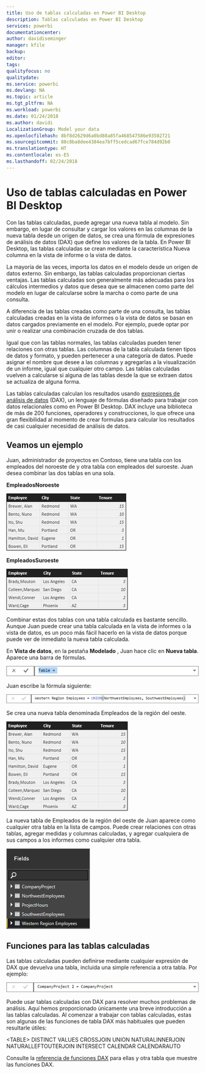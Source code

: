 ```yaml
---
title: Uso de tablas calculadas en Power BI Desktop
description: Tablas calculadas en Power BI Desktop
services: powerbi
documentationcenter: 
author: davidiseminger
manager: kfile
backup: 
editor: 
tags: 
qualityfocus: no
qualitydate: 
ms.service: powerbi
ms.devlang: NA
ms.topic: article
ms.tgt_pltfrm: NA
ms.workload: powerbi
ms.date: 01/24/2018
ms.author: davidi
LocalizationGroup: Model your data
ms.openlocfilehash: 8bf8d2629d6a0bd88a85fa468547586e93502721
ms.sourcegitcommit: 88c8ba8dee4384ea7bff5cedcad67fce784d92b0
ms.translationtype: HT
ms.contentlocale: es-ES
ms.lasthandoff: 02/24/2018
---
```

# <a name="using-calculated-tables-in-power-bi-desktop"></a>Uso de tablas calculadas en Power BI Desktop
Con las tablas calculadas, puede agregar una nueva tabla al modelo. Sin embargo, en lugar de consultar y cargar los valores en las columnas de la nueva tabla desde un origen de datos, se crea una fórmula de expresiones de análisis de datos (DAX) que define los valores de la tabla. En Power BI Desktop, las tablas calculadas se crean mediante la característica Nueva columna en la vista de informe o la vista de datos.

La mayoría de las veces, importa los datos en el modelo desde un origen de datos externo. Sin embargo, las tablas calculadas proporcionan ciertas ventajas. Las tablas calculadas son generalmente más adecuadas para los cálculos intermedios y datos que desea que se almacenen como parte del modelo en lugar de calcularse sobre la marcha o como parte de una consulta.

A diferencia de las tablas creadas como parte de una consulta, las tablas calculadas creadas en la vista de informes o la vista de datos se basan en datos cargados previamente en el modelo. Por ejemplo, puede optar por unir o realizar una combinación cruzada de dos tablas.

Igual que con las tablas normales, las tablas calculadas pueden tener relaciones con otras tablas. Las columnas de la tabla calculada tienen tipos de datos y formato, y pueden pertenecer a una categoría de datos. Puede asignar el nombre que desee a las columnas y agregarlas a la visualización de un informe, igual que cualquier otro campo.  Las tablas calculadas vuelven a calcularse si alguna de las tablas desde la que se extraen datos se actualiza de alguna forma.

Las tablas calculadas calculan los resultados usando [expresiones de análisis de datos](https://msdn.microsoft.com/library/gg413422.aspx) (DAX), un lenguaje de fórmulas diseñado para trabajar con datos relacionales como en Power BI Desktop. DAX incluye una biblioteca de más de 200 funciones, operadores y construcciones, lo que ofrece una gran flexibilidad al momento de crear formulas para calcular los resultados de casi cualquier necesidad de análisis de datos.

## <a name="lets-look-at-an-example"></a>Veamos un ejemplo
Juan, administrador de proyectos en Contoso, tiene una tabla con los empleados del noroeste de y otra tabla con empleados del suroeste. Juan desea combinar las dos tablas en una sola.

**EmpleadosNoroeste**

 ![](media/desktop-calculated-tables/calctables_nwempl.png)

**EmpleadosSuroeste**

 ![](media/desktop-calculated-tables/calctables_swempl.png)

Combinar estas dos tablas con una tabla calculada es bastante sencillo. Aunque Juan puede crear una tabla calculada en la vista de informes o la vista de datos, es un poco más fácil hacerlo en la vista de datos porque puede ver de inmediato la nueva tabla calculada.

En **Vista de datos**, en la pestaña **Modelado** , Juan hace clic en **Nueva tabla**. Aparece una barra de fórmulas.

 ![](media/desktop-calculated-tables/calctables_formulabarempty.png)

Juan escribe la fórmula siguiente:

 ![](media/desktop-calculated-tables/calctables_formulabarformula.png)

Se crea una nueva tabla denominada Empleados de la región del oeste.

 ![](media/desktop-calculated-tables/calctables_westregionempl.png)

La nueva tabla de Empleados de la región del oeste de Juan aparece como cualquier otra tabla en la lista de campos. Puede crear relaciones con otras tablas, agregar medidas y columnas calculadas, y agregar cualquiera de sus campos a los informes como cualquier otra tabla.

 ![](media/desktop-calculated-tables/calctables_fieldlist.png)

## <a name="functions-for-calculated-tables"></a>Funciones para las tablas calculadas
Las tablas calculadas pueden definirse mediante cualquier expresión de DAX que devuelva una tabla, incluida una simple referencia a otra tabla. Por ejemplo:

 ![](media/desktop-calculated-tables/calctables_formulabarsimpleformula.png)

Puede usar tablas calculadas con DAX para resolver muchos problemas de análisis. Aquí hemos proporcionado únicamente una breve introducción a las tablas calculadas. Al comenzar a trabajar con tablas calculadas, estas son algunas de las funciones de tabla DAX más habituales que pueden resultarle útiles:

&lt;TABLE&gt; DISTINCT VALUES CROSSJOIN UNION NATURALINNERJOIN NATURALLEFTOUTERJOIN INTERSECT CALENDAR CALENDARAUTO

Consulte la [referencia de funciones DAX](https://msdn.microsoft.com/ee634396.aspx) para ellas y otra tabla que muestre las funciones DAX.

